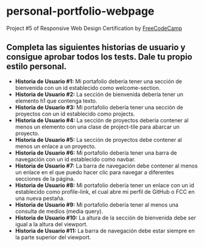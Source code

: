 # personal-portfolio-webpage
Project #5 of Responsive Web Design Certification by [FreeCodeCamp](https://www.freecodecamp.org/)

## Completa las siguientes historias de usuario y consigue aprobar todos los tests. Dale tu propio estilo personal.

- **Historia de Usuario #1:** Mi portafolio debería tener una sección de bienvenida con un id establecido como welcome-section.
- **Historia de Usuario #2:** La sección de bienvenida debería tener un elemento h1 que contenga texto.
- **Historia de Usuario #3:** Mi portafolio debería tener una sección de proyectos con un id establecido como projects.
- **Historia de Usuario #4:** La sección de proyectos debería contener al menos un elemento con una clase de project-tile para abarcar un proyecto.
- **Historia de Usuario #5:** La sección de proyectos debe contener al menos un enlace a un proyecto.
- **Historia de Usuario #6:** Mi portafolio debería tener una barra de navegación con un id establecido como navbar.
- **Historia de Usuario #7:** La barra de navegación debe contener al menos un enlace en el que puedo hacer clic para navegar a diferentes secciones de la página.
- **Historia de Usuario #8:** Mi portafolio debería tener un enlace con un id establecido como profile-link, el cual abre mi perfil de GitHub o FCC en una nueva pestaña.
- **Historia de Usuario #9:** Mi portafolio debería tener al menos una consulta de medios (media query).
- **Historia de Usuario #10:** La altura de la sección de bienvenida debe ser igual a la altura del viewport.
- **Historia de Usuario #11:** La barra de navegación debe estar siempre en la parte superior del viewport.

